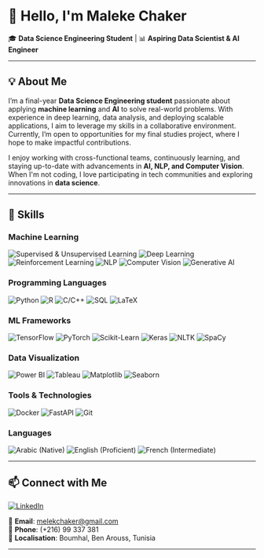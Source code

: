 # 👋 Hello, I'm Maleke Chaker

🎓 **Data Science Engineering Student** | 📊 **Aspiring Data Scientist & AI Engineer**  

---

## 💡 About Me

I’m a final-year **Data Science Engineering student** passionate about applying **machine learning** and **AI** to solve real-world problems. With experience in deep learning, data analysis, and deploying scalable applications, I aim to leverage my skills in a collaborative environment. Currently, I’m open to opportunities for my final studies project, where I hope to make impactful contributions.

I enjoy working with cross-functional teams, continuously learning, and staying up-to-date with advancements in **AI, NLP, and Computer Vision**. When I'm not coding, I love participating in tech communities and exploring innovations in **data science**.

---

## 🔧 Skills

### Machine Learning
![Supervised & Unsupervised Learning](https://img.shields.io/badge/-Supervised%20%26%20Unsupervised%20Learning-blue?style=flat-square)
![Deep Learning](https://img.shields.io/badge/-Deep%20Learning-blue?style=flat-square)
![Reinforcement Learning](https://img.shields.io/badge/-Reinforcement%20Learning-blue?style=flat-square)
![NLP](https://img.shields.io/badge/-NLP-blue?style=flat-square)
![Computer Vision](https://img.shields.io/badge/-Computer%20Vision-blue?style=flat-square)
![Generative AI](https://img.shields.io/badge/-Generative%20AI-blue?style=flat-square)

### Programming Languages
![Python](https://img.shields.io/badge/-Python-yellow?style=flat-square)
![R](https://img.shields.io/badge/-R-yellow?style=flat-square)
![C/C++](https://img.shields.io/badge/-C/C++-yellow?style=flat-square)
![SQL](https://img.shields.io/badge/-SQL-yellow?style=flat-square)
![LaTeX](https://img.shields.io/badge/-LaTeX-yellow?style=flat-square)

### ML Frameworks
![TensorFlow](https://img.shields.io/badge/-TensorFlow-orange?style=flat-square)
![PyTorch](https://img.shields.io/badge/-PyTorch-orange?style=flat-square)
![Scikit-Learn](https://img.shields.io/badge/-Scikit--Learn-orange?style=flat-square)
![Keras](https://img.shields.io/badge/-Keras-orange?style=flat-square)
![NLTK](https://img.shields.io/badge/-NLTK-orange?style=flat-square)
![SpaCy](https://img.shields.io/badge/-SpaCy-orange?style=flat-square)

### Data Visualization
![Power BI](https://img.shields.io/badge/-Power%20BI-green?style=flat-square)
![Tableau](https://img.shields.io/badge/-Tableau-green?style=flat-square)
![Matplotlib](https://img.shields.io/badge/-Matplotlib-green?style=flat-square)
![Seaborn](https://img.shields.io/badge/-Seaborn-green?style=flat-square)

### Tools & Technologies
![Docker](https://img.shields.io/badge/-Docker-purple?style=flat-square)
![FastAPI](https://img.shields.io/badge/-FastAPI-purple?style=flat-square)
![Git](https://img.shields.io/badge/-Git-purple?style=flat-square)

### Languages
![Arabic (Native)](https://img.shields.io/badge/-Arabic%20(Native)-lightgrey?style=flat-square)
![English (Proficient)](https://img.shields.io/badge/-English%20(Proficient)-lightgrey?style=flat-square)
![French (Intermediate)](https://img.shields.io/badge/-French%20(Intermediate)-lightgrey?style=flat-square)

---

<!--## 📊 GitHub Stats

![Maleke's GitHub stats](https://github-readme-stats.vercel.app/api?username=malekechaker&show_icons=true&theme=radical)

![Top Languages](https://github-readme-stats.vercel.app/api/top-langs/?username=malekechaker&layout=compact&theme=radical)

![GitHub Streak](https://github-readme-streak-stats.herokuapp.com/?user=malekechaker&theme=radical)


---
-->
## 📫 Connect with Me

[![LinkedIn](https://img.shields.io/badge/-LinkedIn-blue?style=flat&logo=linkedin&logoColor=white)](https://linkedin.com/in/malekechaker)

📧 **Email**: melekchaker@gmail.com  
📱 **Phone**: (+216) 99 337 381  
📍 **Localisation**: Boumhal, Ben Arouss, Tunisia  

---
